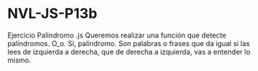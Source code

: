 # NVL-JS-P13b
Ejercicio Palindromo .js
Queremos realizar una función que detecte palíndromos. O_o.
Sí, palíndromo. Son palabras o frases que da igual si las lees de izquierda a derecha, que de derecha a izquierda, 
vas a entender lo mismo.
